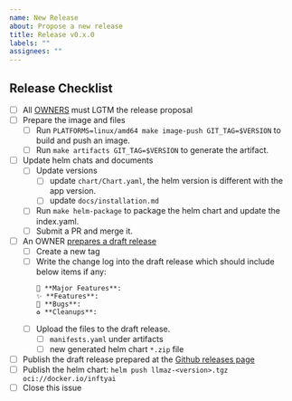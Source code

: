 ```yaml
---
name: New Release
about: Propose a new release
title: Release v0.x.0
labels: ""
assignees: ""
---
```


## Release Checklist

<!--
Please do not remove items from the checklist
-->

- [ ] All [OWNERS](https://github.com/inftyai/llmaz/blob/main/OWNERS) must LGTM the release proposal
- [ ] Prepare the image and files
  - [ ] Run `PLATFORMS=linux/amd64 make image-push GIT_TAG=$VERSION` to build and push an image.
  - [ ] Run `make artifacts GIT_TAG=$VERSION` to generate the artifact.
- [ ] Update helm chats and documents
  - [ ] Update versions
    - [ ] update `chart/Chart.yaml`, the helm version is different with the app version.
    - [ ] update `docs/installation.md`
  - [ ] Run `make helm-package` to package the helm chart and update the index.yaml.
  - [ ] Submit a PR and merge it.
- [ ] An OWNER [prepares a draft release](https://github.com/inftyai/llmaz/releases)
  - [ ] Create a new tag
  - [ ] Write the change log into the draft release which should include below items if any:
    ```
    🚀 **Major Features**:
    ✨ **Features**:
    🐛 **Bugs**:
    ♻️ **Cleanups**:
    ```
  - [ ] Upload the files to the draft release.
    - [ ] `manifests.yaml` under artifacts
    - [ ] new generated helm chart `*.zip` file
- [ ] Publish the draft release prepared at the [Github releases page](https://github.com/inftyai/llmaz/releases)
- [ ] Publish the helm chart: `helm push llmaz-<version>.tgz oci://docker.io/inftyai`
- [ ] Close this issue
